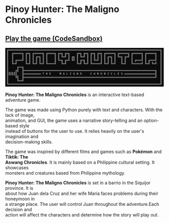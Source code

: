 # Pinoy Hunter: The Maligno Chronicles

## [Play the game (CodeSandbox)](https://codesandbox.io/p/sandbox/pinoy-hunter-wx3yky)

![Pinoy Hunter](/assets/pinoy-hunter.png.png)

**Pinoy Hunter: The Maligno Chronicles** is an interactive text-based adventure game.   

The game was made using Python purely with text and characters. With the lack of image,  
animation, and GUI, the game uses a narrative story-telling and an option-based style  
instead of buttons for the user to use. It relies heavily on the user's imagination and  
decision-making skills.

The game was inspired by different films and games such as **Pokémon** and **Tiktik: The  
Aswang Chronicles**. It is mainly based on a Philippine cultural setting. It showcases  
monsters and creatures based from Philippine mythology.

**Pinoy Hunter: The Maligno Chronicles** is set in a barrio in the Siquijor province. It is  
about how Juan dela Cruz and her wife Maria faces problems during their honeymoon in  
a strange place. The user will control Juan throughout the adventure.Each decision and  
action will affect the characters and determine how the story will play out.